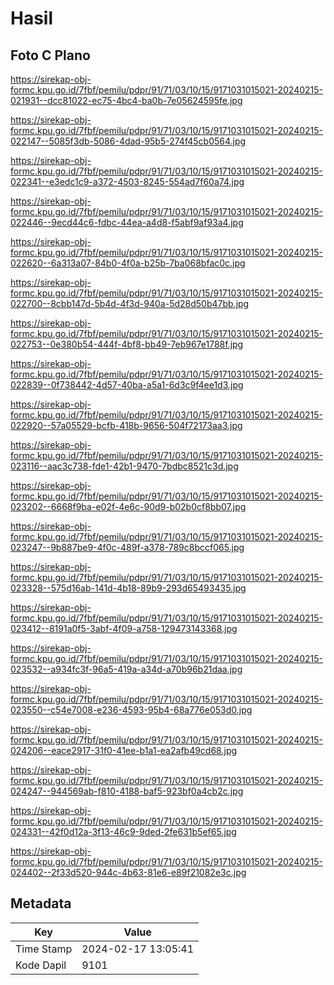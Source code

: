 # Hasil

## Foto C Plano

https://sirekap-obj-formc.kpu.go.id/7fbf/pemilu/pdpr/91/71/03/10/15/9171031015021-20240215-021931--dcc81022-ec75-4bc4-ba0b-7e05624595fe.jpg

https://sirekap-obj-formc.kpu.go.id/7fbf/pemilu/pdpr/91/71/03/10/15/9171031015021-20240215-022147--5085f3db-5086-4dad-95b5-274f45cb0564.jpg

https://sirekap-obj-formc.kpu.go.id/7fbf/pemilu/pdpr/91/71/03/10/15/9171031015021-20240215-022341--e3edc1c9-a372-4503-8245-554ad7f60a74.jpg

https://sirekap-obj-formc.kpu.go.id/7fbf/pemilu/pdpr/91/71/03/10/15/9171031015021-20240215-022446--9ecd44c6-fdbc-44ea-a4d8-f5abf9af93a4.jpg

https://sirekap-obj-formc.kpu.go.id/7fbf/pemilu/pdpr/91/71/03/10/15/9171031015021-20240215-022620--6a313a07-84b0-4f0a-b25b-7ba068bfac0c.jpg

https://sirekap-obj-formc.kpu.go.id/7fbf/pemilu/pdpr/91/71/03/10/15/9171031015021-20240215-022700--8cbb147d-5b4d-4f3d-940a-5d28d50b47bb.jpg

https://sirekap-obj-formc.kpu.go.id/7fbf/pemilu/pdpr/91/71/03/10/15/9171031015021-20240215-022753--0e380b54-444f-4bf8-bb49-7eb967e1788f.jpg

https://sirekap-obj-formc.kpu.go.id/7fbf/pemilu/pdpr/91/71/03/10/15/9171031015021-20240215-022839--0f738442-4d57-40ba-a5a1-6d3c9f4ee1d3.jpg

https://sirekap-obj-formc.kpu.go.id/7fbf/pemilu/pdpr/91/71/03/10/15/9171031015021-20240215-022920--57a05529-bcfb-418b-9656-504f72173aa3.jpg

https://sirekap-obj-formc.kpu.go.id/7fbf/pemilu/pdpr/91/71/03/10/15/9171031015021-20240215-023116--aac3c738-fde1-42b1-9470-7bdbc8521c3d.jpg

https://sirekap-obj-formc.kpu.go.id/7fbf/pemilu/pdpr/91/71/03/10/15/9171031015021-20240215-023202--6668f9ba-e02f-4e6c-90d9-b02b0cf8bb07.jpg

https://sirekap-obj-formc.kpu.go.id/7fbf/pemilu/pdpr/91/71/03/10/15/9171031015021-20240215-023247--9b887be9-4f0c-489f-a378-789c8bccf065.jpg

https://sirekap-obj-formc.kpu.go.id/7fbf/pemilu/pdpr/91/71/03/10/15/9171031015021-20240215-023328--575d16ab-141d-4b18-89b9-293d65493435.jpg

https://sirekap-obj-formc.kpu.go.id/7fbf/pemilu/pdpr/91/71/03/10/15/9171031015021-20240215-023412--8191a0f5-3abf-4f09-a758-129473143368.jpg

https://sirekap-obj-formc.kpu.go.id/7fbf/pemilu/pdpr/91/71/03/10/15/9171031015021-20240215-023532--a934fc3f-96a5-419a-a34d-a70b96b21daa.jpg

https://sirekap-obj-formc.kpu.go.id/7fbf/pemilu/pdpr/91/71/03/10/15/9171031015021-20240215-023550--c54e7008-e236-4593-95b4-68a776e053d0.jpg

https://sirekap-obj-formc.kpu.go.id/7fbf/pemilu/pdpr/91/71/03/10/15/9171031015021-20240215-024206--eace2917-31f0-41ee-b1a1-ea2afb49cd68.jpg

https://sirekap-obj-formc.kpu.go.id/7fbf/pemilu/pdpr/91/71/03/10/15/9171031015021-20240215-024247--944569ab-f810-4188-baf5-923bf0a4cb2c.jpg

https://sirekap-obj-formc.kpu.go.id/7fbf/pemilu/pdpr/91/71/03/10/15/9171031015021-20240215-024331--42f0d12a-3f13-46c9-9ded-2fe631b5ef65.jpg

https://sirekap-obj-formc.kpu.go.id/7fbf/pemilu/pdpr/91/71/03/10/15/9171031015021-20240215-024402--2f33d520-944c-4b63-81e6-e89f21082e3c.jpg


## Metadata

| Key        | Value               |
| ---------- | ------------------- |
| Time Stamp | 2024-02-17 13:05:41 |
| Kode Dapil | 9101                |



